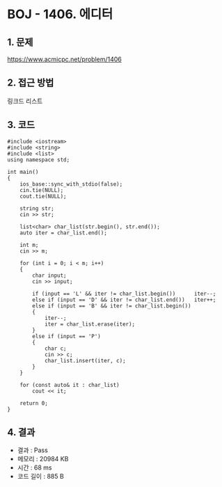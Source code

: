# BOJ - 1406. 에디터

## 1. 문제  
https://www.acmicpc.net/problem/1406
## 2. 접근 방법  
링크드 리스트
## 3. 코드  
```
#include <iostream>
#include <string>
#include <list>
using namespace std;

int main()
{
    ios_base::sync_with_stdio(false);
    cin.tie(NULL);
    cout.tie(NULL);
    
    string str;
    cin >> str;

    list<char> char_list(str.begin(), str.end());
    auto iter = char_list.end();

    int m;
    cin >> m;

    for (int i = 0; i < m; i++)
    {
        char input;
        cin >> input;

        if (input == 'L' && iter != char_list.begin())      iter--;
        else if (input == 'D' && iter != char_list.end())   iter++;
        else if (input == 'B' && iter != char_list.begin())
        {
            iter--;
            iter = char_list.erase(iter);
        }
        else if (input == 'P')
        {
            char c;
            cin >> c;
            char_list.insert(iter, c);
        }
    }

    for (const auto& it : char_list)
        cout << it;

    return 0;
}
```
## 4. 결과
- 결과 : Pass
- 메모리 : 20984 KB
- 시간 : 68 ms
- 코드 길이 : 885 B